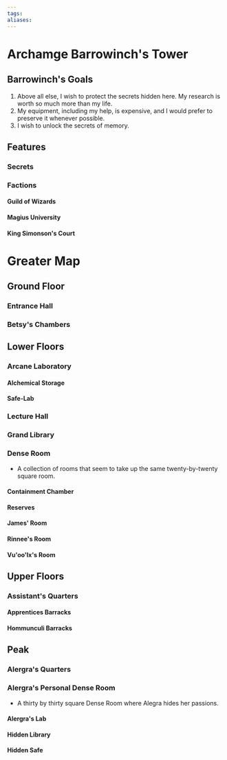 ```yaml
---
tags:
aliases:
---
```

# Archamge Barrowinch's Tower
## Barrowinch's Goals
1. Above all else, I wish to protect the secrets hidden here. My research is worth so much more than my life.
2. My equipment, including my help, is expensive, and I would prefer to preserve it whenever possible.
3. I wish to unlock the secrets of memory.
## Features
### Secrets
### Factions
#### Guild of Wizards
#### Magius University
#### King Simonson's Court

# Greater Map
## Ground Floor
### Entrance Hall
### Betsy's Chambers
## Lower Floors
### Arcane Laboratory
#### Alchemical Storage
#### Safe-Lab
### Lecture Hall
### Grand Library
### Dense Room
- A collection of rooms that seem to take up the same twenty-by-twenty square room.
#### Containment Chamber
#### Reserves
#### James' Room
#### Rinnee's Room
#### Vu'oo'lx's Room
## Upper Floors
### Assistant's Quarters
#### Apprentices Barracks
#### Hommunculi Barracks
## Peak
### Alergra's Quarters
### Alergra's Personal Dense Room
- A thirty by thirty square Dense Room where Alegra hides her passions.
#### Alergra's Lab
#### Hidden Library
#### Hidden Safe